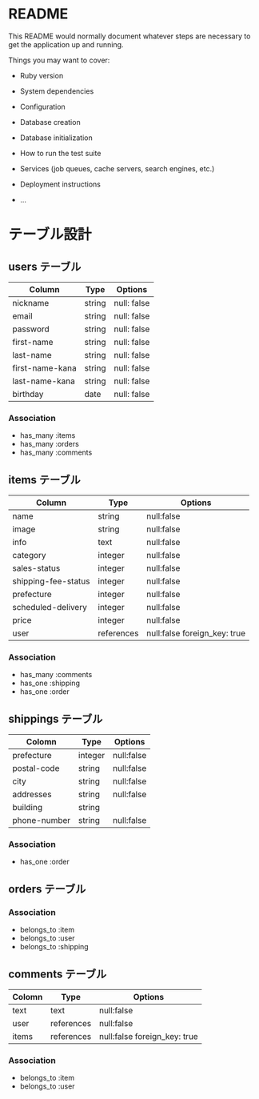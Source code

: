 # README

This README would normally document whatever steps are necessary to get the
application up and running.

Things you may want to cover:

* Ruby version

* System dependencies

* Configuration

* Database creation

* Database initialization

* How to run the test suite

* Services (job queues, cache servers, search engines, etc.)

* Deployment instructions

* ...

# テーブル設計

## users テーブル

| Column          | Type   | Options      |
| --------------- | ------ | ------------ |
| nickname        | string | null: false  |
| email           | string | null: false  |
| password        | string | null: false  |
| first-name      | string | null: false  |
| last-name       | string | null: false  |
| first-name-kana | string | null: false  |
| last-name-kana  | string | null: false  |
| birthday        | date   | null: false  |

### Association

- has_many :items
- has_many :orders
- has_many :comments

## items テーブル

| Column              | Type       | Options                      |
| ------------------- | ---------- | ---------------------------- |
| name                | string     | null:false                   |
| image               | string     | null:false                   |
| info                | text       | null:false                   |
| category            | integer    | null:false                   |
| sales-status        | integer    | null:false                   |
| shipping-fee-status | integer    | null:false                   |
| prefecture          | integer    | null:false                   |
| scheduled-delivery  | integer    | null:false                   |
| price               | integer    | null:false                   |
| user                | references | null:false foreign_key: true |


### Association

- has_many :comments
- has_one :shipping
- has_one :order

## shippings テーブル

| Colomn         | Type       | Options    |
| -------------- | ---------- | ---------- |
| prefecture     | integer    | null:false |
| postal-code    | string     | null:false |
| city           | string     | null:false |
| addresses      | string     | null:false |
| building       | string     |            |
| phone-number   | string     | null:false |

### Association

- has_one :order

## orders テーブル



### Association

- belongs_to :item
- belongs_to :user
- belongs_to :shipping

## comments テーブル

| Colomn  | Type       | Options                      |
| ------- | ---------- | ---------------------------- |
| text    | text       | null:false                   |
| user    | references | null:false                   |
| items   | references | null:false foreign_key: true |

### Association

- belongs_to :item
- belongs_to :user